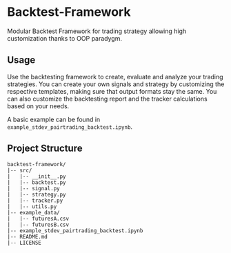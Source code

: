 # Backtest-Framework

Modular Backtest Framework for trading strategy allowing high customization thanks to OOP paradygm.

## Usage

Use the backtesting framework to create, evaluate and analyze your trading strategies.
You can create your own signals and strategy by customizing the respective templates, making sure that output formats stay the same. You can also customize the backtesting report and the tracker calculations based on your needs.

A basic example can be found in `example_stdev_pairtrading_backtest.ipynb`.

## Project Structure

```plaintext
backtest-framework/
|-- src/
|   |-- __init__.py
|   |-- backtest.py
|   |-- signal.py
|   |-- strategy.py
|   |-- tracker.py
|   |-- utils.py
|-- example_data/
|   |-- futuresA.csv
|   |-- futuresB.csv
|-- example_stdev_pairtrading_backtest.ipynb
|-- README.md
|-- LICENSE
```

